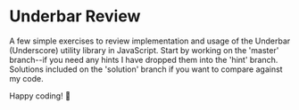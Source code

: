 # Underbar Review

A few simple exercises to review implementation and usage of the Underbar (Underscore) utility library in JavaScript. Start by working on the 'master' branch--if you need any hints I have dropped them into the 'hint' branch. Solutions included on the 'solution' branch if you want to compare against my code.

Happy coding! :beers:
